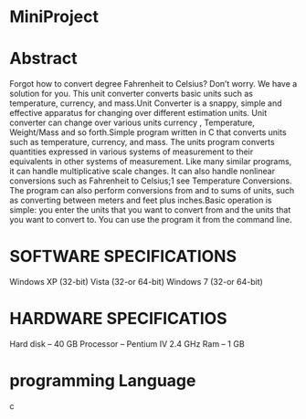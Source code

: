 # MiniProject
# Abstract
Forgot how to convert degree Fahrenheit to Celsius? Don’t worry. We have a solution for you. This unit converter converts basic units such as temperature, currency, and mass.Unit Converter is a snappy, simple and effective apparatus for changing over different estimation units. Unit converter can change over various units currency , Temperature,  Weight/Mass and so forth.Simple program written in C that converts units such as temperature, currency, and mass.
The units program converts quantities expressed in various systems of measurement to their equivalents in other systems of measurement. Like many similar programs, it can handle multiplicative scale changes. It can also handle nonlinear conversions such as Fahrenheit to Celsius;1 see Temperature Conversions. The program can also perform conversions from and to sums of units, such as converting between meters and feet plus inches.Basic operation is simple: you enter the units that you want to convert from and the units that you want to convert to. You can use the program it from the command line.
# SOFTWARE SPECIFICATIONS 
Windows XP (32-bit)
Vista (32-or 64-bit)
Windows 7 (32-or 64-bit)
# HARDWARE SPECIFICATIOS
Hard disk – 40 GB
Processor – Pentium IV 2.4 GHz
Ram – 1 GB
# programming Language
c
